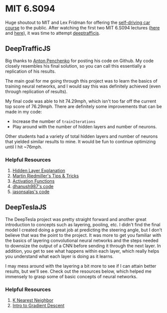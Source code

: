 # MIT 6.S094
Huge shoutout to MIT and Lex Fridman for offering the [self-driving car course](http://selfdrivingcars.mit.edu/) to the public. After watching the first two MIT 6.S094 lectures ([here](https://www.youtube.com/watch?v=1L0TKZQcUtA&feature=youtu.be) and [here](https://www.youtube.com/watch?v=QDzM8r3WgBw&feature=youtu.be)), it was time to attempt [deeptrafficjs](http://selfdrivingcars.mit.edu/deeptrafficjs/).

## DeepTrafficJS
Big thanks to [Anton Penchenko](https://github.com/parilo/DeepTraffic-solution) for posting his code on Github. My code closely resembles his final solution, so you can call this essentially a replication of his results.

The main goal for me going through this project was to learn the basics of training neural networks, and I would say this was definitely achieved (even through replication of results). 

My final code was able to hit 74.29mph, which isn't too far off the current top score of 76.29mph. There are definitely some improvements that can be made in my code:
- Increase the number of `trainIterations`
- Play around with the number of hidden layers and number of neurons.

Other students had a variety of total hidden layers and number of neurons that yielded similar results to mine. It would be fun to continue optimizing until I hit ~76mph.

### Helpful Resources
1. [Hidden Layer Explanation](https://stats.stackexchange.com/questions/63152/what-does-the-hidden-layer-in-a-neural-network-compute) 
2. [Martin Riedmiller's Tips & Tricks](https://pdfs.semanticscholar.org/03fd/37aba0c900e232550cf8cc7f66e9465fae94.pdf) 
3. [Activation Functions](https://medium.com/towards-data-science/activation-functions-and-its-types-which-is-better-a9a5310cc8f)
4. [dhanush987's code](https://github.com/dhanush987/DeepTraffic) 
5. [jasonsalas's code](https://github.com/jasonsalas/deeptraffic) 

## DeepTeslaJS
The DeepTesla project was pretty straight forward and another great introduction to concepts such as layering, pooling, etc. I didn't find the final model I created doing a great job at predicting the steering angle, but I don't believe that was the point to the project. It was more to get you familiar with the basics of layering convolutional neural networks and the steps needed to downsize the output of a CNN before sending it through the next layer. In addition, you get to see what happens within each layer, which really helps you understand what each layer is doing as it learns.

I may mess around with the layering a bit more to see if I can attain better results, but we'll see. Check out the resources below, which helped me immensely to grasp some of basic concepts of neural networks.

### Helpful Resources
1. [K Nearest Neighbor](https://www.youtube.com/watch?v=UqYde-LULfs) 
2. [Intro to Gradient Descent](https://spin.atomicobject.com/2014/06/24/gradient-descent-linear-regression/) 